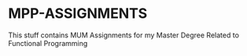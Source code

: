# MPP-ASSIGNMENTS
This stuff contains MUM Assignments for my Master Degree Related to Functional Programming
